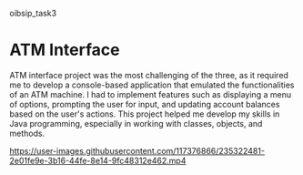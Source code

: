 oibsip_task3

# ATM Interface

ATM interface project was the most challenging of the three, as it required me to develop a console-based application that emulated the functionalities of an ATM machine. I had to implement features such as displaying a menu of options, prompting the user for input, and updating account balances based on the user's actions. This project helped me develop my skills in Java programming, especially in working with classes, objects, and methods.


https://user-images.githubusercontent.com/117376866/235322481-2e01fe9e-3b16-44fe-8e14-9fc48312e462.mp4
